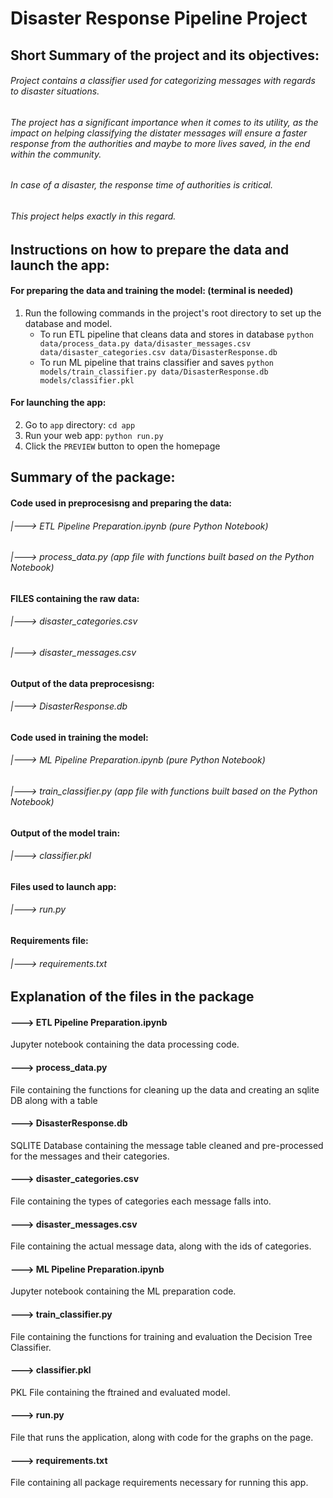# Disaster Response Pipeline Project

## Short Summary of the project and its objectives:

###### Project contains a classifier used for categorizing messages with regards to disaster situations.
###### The project has a significant importance when it comes to its utility, as the impact on helping classifying the distater messages will ensure a faster response from the authorities and maybe to more lives saved, in the end within the community.
###### In case of a disaster, the response time of authorities is critical.
###### This project helps exactly in this regard.


##  Instructions on how to prepare the data and launch the app:

#### For preparing the data and training the model: (terminal is needed)

1. Run the following commands in the project's root directory to set up the database and model.
    - To run ETL pipeline that cleans data and stores in database
        `python data/process_data.py data/disaster_messages.csv data/disaster_categories.csv data/DisasterResponse.db`
    - To run ML pipeline that trains classifier and saves
        `python models/train_classifier.py data/DisasterResponse.db models/classifier.pkl`

#### For launching the app:

2. Go to `app` directory: `cd app`
3. Run your web app: `python run.py`
4. Click the `PREVIEW` button to open the homepage



## Summary of the package:

#### Code used in preprocesisng and preparing the data:
###### |---> ETL Pipeline Preparation.ipynb (pure Python Notebook)
###### |---> process_data.py (app file with functions built based on the Python Notebook)

#### FILES containing the raw data:
###### |---> disaster_categories.csv
###### |---> disaster_messages.csv

#### Output of the data preprocesisng:
###### |---> DisasterResponse.db


#### Code used in training the model:
###### |---> ML Pipeline Preparation.ipynb (pure Python Notebook)
###### |---> train_classifier.py (app file with functions built based on the Python Notebook)

#### Output of the model train:
###### |---> classifier.pkl

#### Files used to launch app:
###### |---> run.py

#### Requirements file:
###### |---> requirements.txt


## Explanation of the files in the package


#### ---> ETL Pipeline Preparation.ipynb
Jupyter notebook containing the data processing code.
#### ---> process_data.py
File containing the functions for cleaning up the data and creating an sqlite DB along with a table
#### ---> DisasterResponse.db
SQLITE Database containing the message table cleaned and pre-processed for the messages and their categories.


#### ---> disaster_categories.csv
File containing the types of categories each message falls into.
#### ---> disaster_messages.csv
File containing the actual message data, along with the ids of categories.


#### ---> ML Pipeline Preparation.ipynb
Jupyter notebook containing the ML preparation code.
#### ---> train_classifier.py
File containing the functions for training and evaluation the Decision Tree Classifier.
#### ---> classifier.pkl
PKL File containing the ftrained and evaluated model.

#### ---> run.py
File that runs the application, along with code for the graphs on the page.

#### ---> requirements.txt
File containing all package requirements necessary for running this app.

